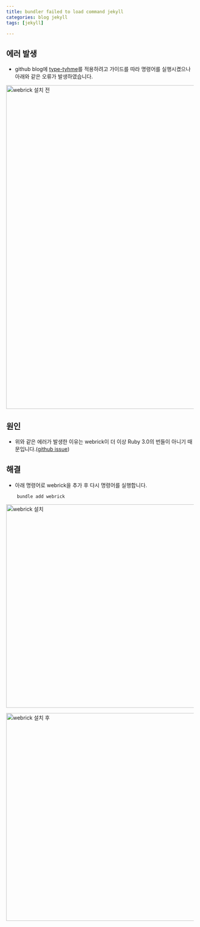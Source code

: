 ```yaml
---
title: bundler failed to load command jekyll
categories: blog jekyll
tags: [jekyll]

---
```



## 에러 발생 

- github blog에 [type-tyhme](https://github.com/rohanchandra/type-theme)를 적용하려고 가이드를 따라 명령어를 실행시켰으나 아래와 같은 오류가 발생하였습니다.

<img width="869" alt="webrick 설치 전" src="https://github.com/JeonJe/Algorithm/assets/43032391/58ee4b25-497a-425c-8db3-d7467bd811df">


## 원인 
- 위와 같은 에러가 발생한 이유는 webrick이 더 이상 Ruby 3.0의 번들이 아니기 때문입니다.([github issue](https://github.com/jekyll/jekyll/issues/8523))

## 해결 
- 아래 명령어로 webrick을 추가 후 다시 명령어를 실행합니다.
```
    bundle add webrick
```

<cneter><img width="546" alt="webrick 설치" src="https://github.com/JeonJe/Algorithm/assets/43032391/53cdb474-f703-4b13-99ca-605bedd18031"></cneter>

 <img width="558" alt="webrick 설치 후 " src="https://github.com/JeonJe/Algorithm/assets/43032391/214c58e8-204a-4656-9d9b-58baf2475fbe">

